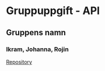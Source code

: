 # Gruppuppgift - API

## Gruppens namn

### Ikram, Johanna, Rojin 

[Repository](https://github.com/ikramw/GrupApiet)
